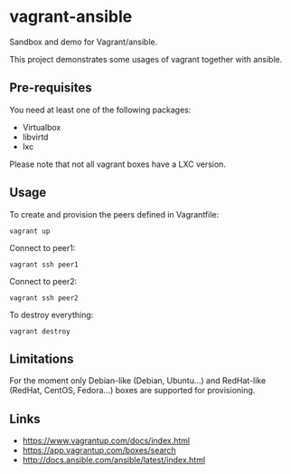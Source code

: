 # vagrant-ansible

Sandbox and demo for Vagrant/ansible.

This project demonstrates some usages of vagrant together with ansible.

## Pre-requisites

You need at least one of the following packages:
* Virtualbox
* libvirtd
* lxc

Please note that not all vagrant boxes have a LXC version.

## Usage

To create and provision the peers defined in Vagrantfile:

`vagrant up`

Connect to peer1:

`vagrant ssh peer1`

Connect to peer2:

`vagrant ssh peer2`

To destroy everything:

`vagrant destroy`

## Limitations

For the moment only Debian-like (Debian, Ubuntu...) and RedHat-like (RedHat,
CentOS, Fedora...) boxes are supported for provisioning.

## Links

* https://www.vagrantup.com/docs/index.html
* https://app.vagrantup.com/boxes/search
* http://docs.ansible.com/ansible/latest/index.html

